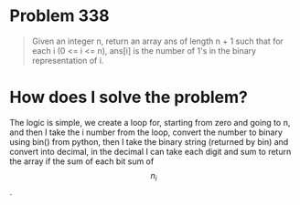 # Problem 338

> Given an integer n, return an array ans of length n + 1 such that for each i (0 <= i <= n), ans[i] is the number of 1's in the binary representation of i.

# How does I solve the problem?

The logic is simple, we create a loop for, starting from zero and going to n, and then I take the i number from the loop, convert the number to binary using bin() from python, then I take the binary string (returned by bin) and convert into decimal, in the decimal I can take each digit and sum to return the array if the sum of each bit sum of $$n_i$$.
